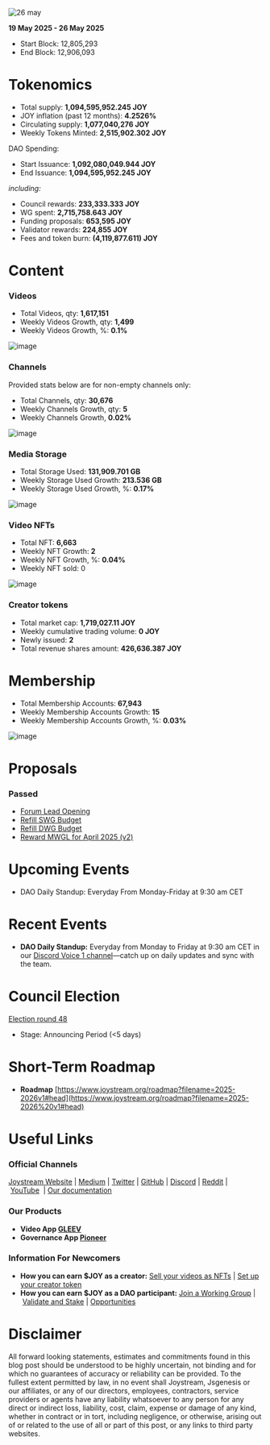 ![26 may](https://github.com/user-attachments/assets/35e213ff-8082-4060-acc7-2f7de4cca509)

**19 May 2025 - 26 May 2025**

- Start Block: 12,805,293
- End Block: 12,906,093

# Tokenomics

- Total supply: **1,094,595,952.245 JOY**
- JOY inflation (past 12 months): **4.2526%**
- Circulating supply: **1,077,040,276 JOY**
- Weekly Tokens Minted: **2,515,902.302 JOY**

DAO Spending:

- Start Issuance: **1,092,080,049.944 JOY**
- End Issuance: **1,094,595,952.245 JOY**

*including:*

- Council rewards: **233,333.333 JOY**
- WG spent: **2,715,758.643 JOY**
- Funding proposals: **653,595 JOY**
- Validator rewards: **224,855 JOY**
- Fees and token burn: **(4,119,877.611) JOY**

# **Content**

### Videos

- Total Videos, qty: **1,617,151**
- Weekly Videos Growth, qty: **1,499**
- Weekly Videos Growth, %: **0.1%**

![image](https://github.com/user-attachments/assets/2849f3ee-6636-4be8-ac02-e1708016d80f)

### Channels

Provided stats below are for non-empty channels only:

- Total Channels, qty: **30,676**
- Weekly Channels Growth, qty: **5**
- Weekly Channels Growth, **0.02%**

![image](https://github.com/user-attachments/assets/1578dd4b-cb87-4af8-92b6-9b50c0e48adb)

### Media Storage

- Total Storage Used: **131,909.701 GB**
- Weekly Storage Used Growth: **213.536 GB**
- Weekly Storage Used Growth, %: **0.17%**

![image](https://github.com/user-attachments/assets/278ff304-35ca-45e2-b070-13da117923a7)

### Video NFTs

- Total NFT: **6,663**
- Weekly NFT Growth: **2**
- Weekly NFT Growth, %: **0.04%**
- Weekly NFT sold: 0

![image](https://github.com/user-attachments/assets/028c2c29-c3be-4e47-8899-5770f6dee064)

### Creator tokens

- Total market cap: **1,719,027.11 JOY**
- Weekly cumulative trading volume: **0 JOY**
- Newly issued: **2**
- Total revenue shares amount: **426,636.387 JOY**

# **Membership**

- Total Membership Accounts: **67,943**
- Weekly Membership Accounts Growth: **15**
- Weekly Membership Accounts Growth, %: **0.03%**

![image](https://github.com/user-attachments/assets/c82023de-d284-41af-9b33-7faffff01812)

# Proposals

### Passed

- [Forum Lead Opening](https://pioneerapp.xyz/#/proposals/preview/1133)
- [Refill SWG Budget](https://pioneerapp.xyz/#/proposals/preview/1134)
- [Refill DWG Budget](https://pioneerapp.xyz/#/proposals/preview/1135)
- [Reward MWGL for April 2025 (v2)](https://pioneerapp.xyz/#/proposals/preview/1132)

# **Upcoming Events**

- DAO Daily Standup: Everyday From Monday-Friday at 9:30 am CET

# **Recent Events**

- **DAO Daily Standup:** Everyday from Monday to Friday at 9:30 am CET in our [Discord Voice 1 channel](https://discord.gg/NaNzysB5YZ)—catch up on daily updates and sync with the team.

# **Council Election**

[Election round 48](https://pioneerapp.xyz/#/election)

- Stage: Announcing Period (<5 days)

# **Short-Term Roadmap**

- **Roadmap** [https://www.joystream.org/roadmap?filename=2025-2026v1#head](https://www.joystream.org/roadmap?filename=2025-2026%20v1#head)

# **Useful Links**

### **Official Channels**

[Joystream Website](https://www.joystream.org/) | [Medium](https://blog.joystream.org/) | [Twitter](https://twitter.com/JoystreamDAO/) | [GitHub](https://github.com/Joystream) | [Discord](https://discord.com/invite/DE9UN3YpRP) | [Reddit](https://www.reddit.com/r/joystream_dao/) | [YouTube](https://www.youtube.com/@joystream8627)  | [Our documentation](https://handbook.joystream.org/)

### **Our Products**

- **Video App [GLEEV](https://gleev.xyz/)**
- **Governance App [Pioneer](https://pioneerapp.xyz/)**

### **Information For Newcomers**

- **How you can earn $JOY as a creator:** [Sell your videos as NFTs](https://www.joystream.org/ru/#video-nfts) | [Set up your creator token](https://www.joystream.org/ru/#creator-tokens)
- **How you can earn $JOY as a DAO participant:** [Join a Working Group](https://pioneerapp.xyz/#/working-groups/openings) | [Validate and Stake](https://handbook.joystream.org/system/nomination) | [Opportunities](https://discord.com/channels/811216481340751934/1119240044830527529)

# **Disclaimer**

All forward looking statements, estimates and commitments found in this blog post should be understood to be highly uncertain, not binding and for which no guarantees of accuracy or reliability can be provided. To the fullest extent permitted by law, in no event shall Joystream, Jsgenesis or our affiliates, or any of our directors, employees, contractors, service providers or agents have any liability whatsoever to any person for any direct or indirect loss, liability, cost, claim, expense or damage of any kind, whether in contract or in tort, including negligence, or otherwise, arising out of or related to the use of all or part of this post, or any links to third party websites.
